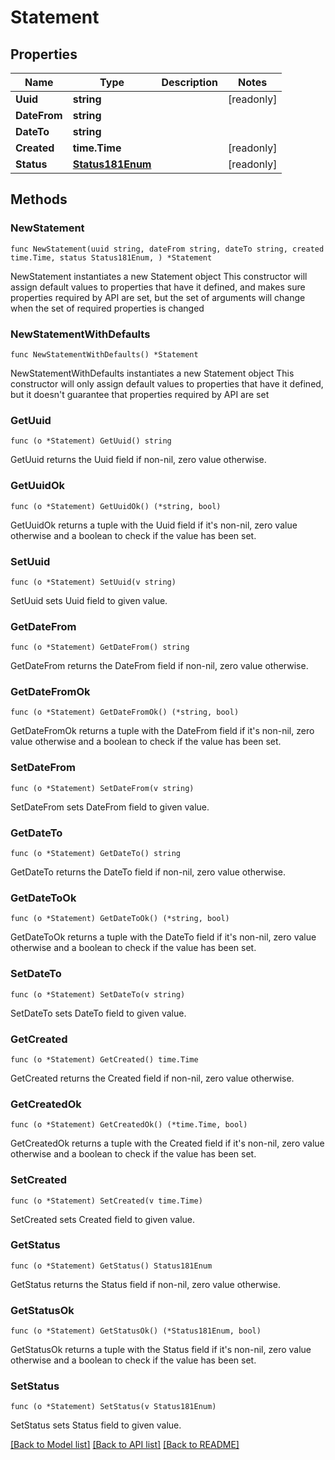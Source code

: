 # Statement

## Properties

Name | Type | Description | Notes
------------ | ------------- | ------------- | -------------
**Uuid** | **string** |  | [readonly] 
**DateFrom** | **string** |  | 
**DateTo** | **string** |  | 
**Created** | **time.Time** |  | [readonly] 
**Status** | [**Status181Enum**](Status181Enum.md) |  | [readonly] 

## Methods

### NewStatement

`func NewStatement(uuid string, dateFrom string, dateTo string, created time.Time, status Status181Enum, ) *Statement`

NewStatement instantiates a new Statement object
This constructor will assign default values to properties that have it defined,
and makes sure properties required by API are set, but the set of arguments
will change when the set of required properties is changed

### NewStatementWithDefaults

`func NewStatementWithDefaults() *Statement`

NewStatementWithDefaults instantiates a new Statement object
This constructor will only assign default values to properties that have it defined,
but it doesn't guarantee that properties required by API are set

### GetUuid

`func (o *Statement) GetUuid() string`

GetUuid returns the Uuid field if non-nil, zero value otherwise.

### GetUuidOk

`func (o *Statement) GetUuidOk() (*string, bool)`

GetUuidOk returns a tuple with the Uuid field if it's non-nil, zero value otherwise
and a boolean to check if the value has been set.

### SetUuid

`func (o *Statement) SetUuid(v string)`

SetUuid sets Uuid field to given value.


### GetDateFrom

`func (o *Statement) GetDateFrom() string`

GetDateFrom returns the DateFrom field if non-nil, zero value otherwise.

### GetDateFromOk

`func (o *Statement) GetDateFromOk() (*string, bool)`

GetDateFromOk returns a tuple with the DateFrom field if it's non-nil, zero value otherwise
and a boolean to check if the value has been set.

### SetDateFrom

`func (o *Statement) SetDateFrom(v string)`

SetDateFrom sets DateFrom field to given value.


### GetDateTo

`func (o *Statement) GetDateTo() string`

GetDateTo returns the DateTo field if non-nil, zero value otherwise.

### GetDateToOk

`func (o *Statement) GetDateToOk() (*string, bool)`

GetDateToOk returns a tuple with the DateTo field if it's non-nil, zero value otherwise
and a boolean to check if the value has been set.

### SetDateTo

`func (o *Statement) SetDateTo(v string)`

SetDateTo sets DateTo field to given value.


### GetCreated

`func (o *Statement) GetCreated() time.Time`

GetCreated returns the Created field if non-nil, zero value otherwise.

### GetCreatedOk

`func (o *Statement) GetCreatedOk() (*time.Time, bool)`

GetCreatedOk returns a tuple with the Created field if it's non-nil, zero value otherwise
and a boolean to check if the value has been set.

### SetCreated

`func (o *Statement) SetCreated(v time.Time)`

SetCreated sets Created field to given value.


### GetStatus

`func (o *Statement) GetStatus() Status181Enum`

GetStatus returns the Status field if non-nil, zero value otherwise.

### GetStatusOk

`func (o *Statement) GetStatusOk() (*Status181Enum, bool)`

GetStatusOk returns a tuple with the Status field if it's non-nil, zero value otherwise
and a boolean to check if the value has been set.

### SetStatus

`func (o *Statement) SetStatus(v Status181Enum)`

SetStatus sets Status field to given value.



[[Back to Model list]](../README.md#documentation-for-models) [[Back to API list]](../README.md#documentation-for-api-endpoints) [[Back to README]](../README.md)


